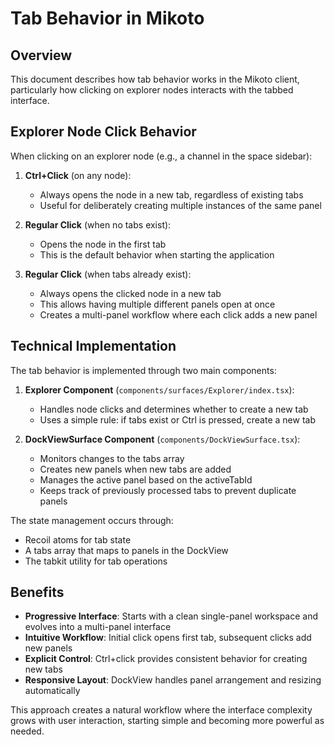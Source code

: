 # Tab Behavior in Mikoto

## Overview

This document describes how tab behavior works in the Mikoto client, particularly how clicking on explorer nodes interacts with the tabbed interface.

## Explorer Node Click Behavior

When clicking on an explorer node (e.g., a channel in the space sidebar):

1. **Ctrl+Click** (on any node):

   - Always opens the node in a new tab, regardless of existing tabs
   - Useful for deliberately creating multiple instances of the same panel

2. **Regular Click** (when no tabs exist):

   - Opens the node in the first tab
   - This is the default behavior when starting the application

3. **Regular Click** (when tabs already exist):
   - Always opens the clicked node in a new tab
   - This allows having multiple different panels open at once
   - Creates a multi-panel workflow where each click adds a new panel

## Technical Implementation

The tab behavior is implemented through two main components:

1. **Explorer Component** (`components/surfaces/Explorer/index.tsx`):

   - Handles node clicks and determines whether to create a new tab
   - Uses a simple rule: if tabs exist or Ctrl is pressed, create a new tab

2. **DockViewSurface Component** (`components/DockViewSurface.tsx`):
   - Monitors changes to the tabs array
   - Creates new panels when new tabs are added
   - Manages the active panel based on the activeTabId
   - Keeps track of previously processed tabs to prevent duplicate panels

The state management occurs through:

- Recoil atoms for tab state
- A tabs array that maps to panels in the DockView
- The tabkit utility for tab operations

## Benefits

- **Progressive Interface**: Starts with a clean single-panel workspace and evolves into a multi-panel interface
- **Intuitive Workflow**: Initial click opens first tab, subsequent clicks add new panels
- **Explicit Control**: Ctrl+click provides consistent behavior for creating new tabs
- **Responsive Layout**: DockView handles panel arrangement and resizing automatically

This approach creates a natural workflow where the interface complexity grows with user interaction, starting simple and becoming more powerful as needed.
